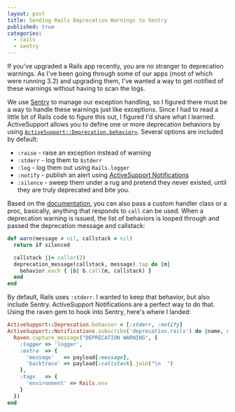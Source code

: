 ```yaml
---
layout: post
title: Sending Rails Deprecation Warnings to Sentry
published: true
categories:
  - rails
  - sentry
---
```


If you've upgraded a Rails app recently, you are no stranger to deprecation warnings. As I've been going through some of our apps (most of which were running 3.2) and upgrading them, I've wanted a way to get notified of these warnings without having to scan the logs.

We use [Sentry](https://getsentry.com) to manage our exception handling, so I figured there must be a way to handle these warnings just like exceptions.  Since I had to read a little bit of Rails code to figure this out, I figured I'd share what I learned.  ActiveSupport allows you to define one or more deprecation behaviors by using  [`ActiveSupport::Deprecation.behavior=`](https://github.com/rails/rails/blob/master/activesupport/lib/active_support/deprecation/behaviors.rb#L71-L73). Several options are included by default:

* `:raise` - raise an exception instead of warning
* `:stderr` - log them to `$stderr`
* `:log` - log them out using `Rails.logger`
* `:notify` - publish an alert using [ActiveSupport Notifications](http://api.rubyonrails.org/classes/ActiveSupport/Notifications.html)
* `:silence` - sweep them under a rug and pretend they never existed, until they are truly deprecated and bite you.

Based on the [documentation](http://api.rubyonrails.org/classes/ActiveSupport/Deprecation/Behavior.html), you can also pass a custom handler class or a proc, basically, anything that responds to `call` can be used. When a deprecation warning is issued, the list of behaviors is looped through and passed the deprecation message and callstack:

```ruby
def warn(message = nil, callstack = nil)
  return if silenced

  callstack ||= caller(2)
  deprecation_message(callstack, message).tap do |m|
    behavior.each { |b| b.call(m, callstack) }
  end
end
```

By default, Rails uses `:stderr`. I wanted to keep that behavior, but also include  Sentry. ActiveSupport Notifications are a perfect way to do that. Using the raven gem to hook into Sentry, here's where I landed:

```ruby
ActiveSupport::Deprecation.behavior = [:stderr, :notify]
ActiveSupport::Notifications.subscribe('deprecation.rails') do |name, start, finish, id, payload|
  Raven.capture_message("DEPRECATION WARNING", {
    :logger => 'logger',
    :extra  => {
      'message'   => payload[:message],
      'backtrace' => payload[:callstack].join("\n  ")
    },
    :tags   => {
      'environment' => Rails.env
    }
  })
end
```
